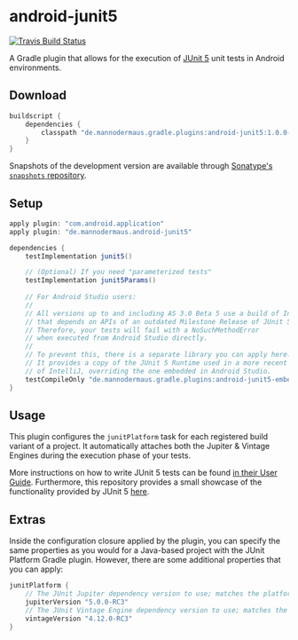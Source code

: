 # android-junit5

[![Travis Build Status](https://travis-ci.org/aurae/android-junit5.svg?branch=master)][travisci]

A Gradle plugin that allows for the execution of [JUnit 5][junit5gh] unit tests in Android environments.

## Download

```groovy
buildscript {
    dependencies {
        classpath "de.mannodermaus.gradle.plugins:android-junit5:1.0.0-RC3-rev1"
    }
}
```

Snapshots of the development version are available through [Sonatype's `snapshots` repository][sonatyperepo].

## Setup

```groovy
apply plugin: "com.android.application"
apply plugin: "de.mannodermaus.android-junit5"

dependencies {
    testImplementation junit5()

    // (Optional) If you need "parameterized tests"
    testImplementation junit5Params()
    
    // For Android Studio users:
    //
    // All versions up to and including AS 3.0 Beta 5 use a build of IntelliJ IDEA
    // that depends on APIs of an outdated Milestone Release of JUnit 5.
    // Therefore, your tests will fail with a NoSuchMethodError
    // when executed from Android Studio directly.
    //
    // To prevent this, there is a separate library you can apply here.
    // It provides a copy of the JUnit 5 Runtime used in a more recent build
    // of IntelliJ, overriding the one embedded in Android Studio.
    testCompileOnly "de.mannodermaus.gradle.plugins:android-junit5-embedded-runtime:1.0.0-RC3-rev1"
}
```

## Usage

This plugin configures the `junitPlatform` task for each registered build variant of a project.
It automatically attaches both the Jupiter & Vintage Engines during the execution phase of your tests.

More instructions on how to write JUnit 5 tests can be found [in their User Guide][junit5ug].
Furthermore, this repository provides a small showcase of the functionality provided by JUnit 5 [here][sampletests].

## Extras

Inside the configuration closure applied by the plugin, you can specify the same properties as you would
for a Java-based project with the JUnit Platform Gradle plugin.
However, there are some additional properties that you can apply:

```groovy
junitPlatform {
    // The JUnit Jupiter dependency version to use; matches the platform's milestone by default
    jupiterVersion "5.0.0-RC3"
    // The JUnit Vintage Engine dependency version to use; matches the platform's milestone by default
    vintageVersion "4.12.0-RC3"
}
```

 [junit5gh]: https://github.com/junit-team/junit5
 [junit5ug]: http://junit.org/junit5/docs/current/user-guide
 [travisci]: https://travis-ci.org/aurae/android-junit5
 [sonatyperepo]: https://oss.sonatype.org/content/repositories/snapshots
 [sampletests]: https://github.com/aurae/android-junit5/tree/master/sample/src/test
